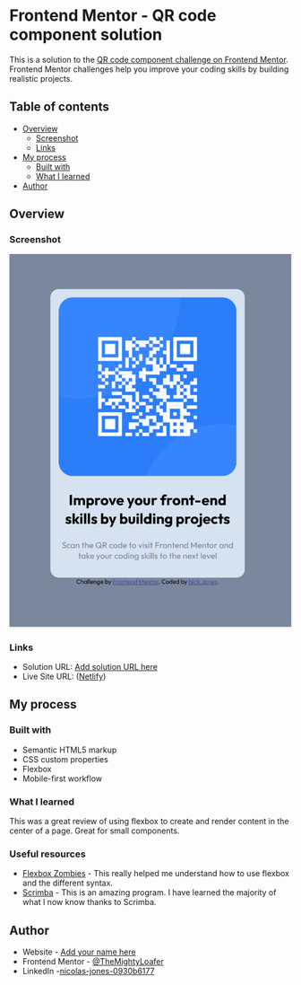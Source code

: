 # Frontend Mentor - QR code component solution

This is a solution to the [QR code component challenge on Frontend Mentor](https://www.frontendmentor.io/challenges/qr-code-component-iux_sIO_H). Frontend Mentor challenges help you improve your coding skills by building realistic projects. 

## Table of contents

- [Overview](#overview)
  - [Screenshot](#screenshot)
  - [Links](#links)
- [My process](#my-process)
  - [Built with](#built-with)
  - [What I learned](#what-i-learned)
- [Author](#author)


## Overview

### Screenshot

![](./images/screenshot.png)

### Links

- Solution URL: [Add solution URL here](https://your-solution-url.com)
- Live Site URL: ([Netlify](https://magnificent-kataifi-19e260.netlify.app/))

## My process

### Built with

- Semantic HTML5 markup
- CSS custom properties
- Flexbox
- Mobile-first workflow


### What I learned

This was a great review of using flexbox to create and render content in the center of a page. Great for small components.



### Useful resources

- [Flexbox Zombies](https://mastery.games/flexboxzombies/) - This really helped me understand how to use flexbox and the different syntax.
- [Scrimba](https://scrimba.com/) - This is an amazing program. I have learned the majority of what I now know thanks to Scrimba.


## Author

- Website - [Add your name here](https://www.your-site.com)
- Frontend Mentor - [@TheMightyLoafer](https://www.frontendmentor.io/profile/TheMightyLoafer)
- LinkedIn -[nicolas-jones-0930b6177](https://www.linkedin.com/in/nicolas-jones-0930b6177/)
